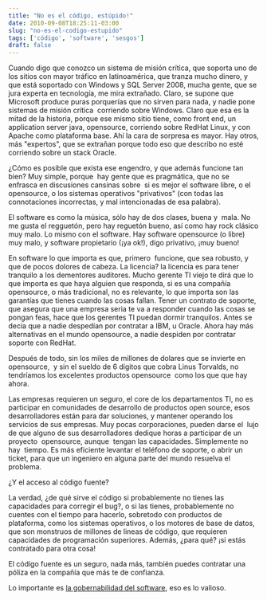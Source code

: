 ```yaml
---
title: "No es el código, estúpido!"
date: 2010-09-08T18:25:11-03:00
slug: "no-es-el-codigo-estupido"
tags: ['código', 'software', 'sesgos']
draft: false
---
```

 
Cuando digo que conozco un sistema de misión crítica, que soporta uno de
los sitios con mayor tráfico en latinoamérica, que tranza mucho dinero,
y que está soportado con Windows y SQL Server 2008, mucha gente, que se
jura experta en tecnología, me mira extrañado. Claro, se supone que
Microsoft produce puras porquerías que no sirven para nada, y nadie pone
sistemas de misión crítica  corriendo sobre Windows. Claro que esa es la
mitad de la historia, porque ese mismo sitio tiene, como front end, un
application server java, opensource, corriendo sobre RedHat Linux, y con
Apache como plataforma base. Ahí la cara de sorpresa es mayor. Hay
otros, más "expertos", que se extrañan porque todo eso que describo no
esté corriendo sobre un stack Oracle.

¿Cómo es posible que exista ese engendro, y que además funcione tan
bien? Muy simple, porque  hay gente que es pragmática, que no se
enfrasca en discusiones cansinas sobre  si es mejor el software libre, o
el opensource, o los sistemas operativos "privativos" (con todas las
connotaciones incorrectas, y mal intencionadas de esa palabra).

El software es como la música, sólo hay de dos clases, buena y  mala. No
me gusta el regguetón, pero hay reguetón bueno, así como hay rock
clásico muy malo. Lo mismo con el software. Hay software opensource (o
libre) muy malo, y software propietario (¡ya ok!), digo privativo, ¡muy
bueno!

En software lo que importa es que, primero  funcione, que sea robusto, y
que de pocos dolores de cabeza. La licencia? la licencia es para tener
tranquilo a los dementores auditores. Mucho gerente TI viejo te dirá que
lo que importa es que haya alguien que responda, si es una compañía
opensource, o más tradicional, no es relevante, lo que importa son las
garantías que tienes cuando las cosas fallan. Tener un contrato de
soporte, que asegura que una empresa seria te va a responder cuando las
cosas se pongan feas, hace que los gerentes TI puedan dormir tranquilos.
Antes se decía que a nadie despedían por contratar a IBM, u Oracle.
Ahora hay más alternativas en el mundo opensource, a nadie despiden por
contratar soporte con RedHat.

Después de todo, sin los miles de millones de dolares que se invierte en
opensource,  y sin el sueldo de 6 dígitos que cobra Linus Torvalds, no
tendríamos los excelentes productos opensource  como los que que hay
ahora.

Las empresas requieren un seguro, el core de los departamentos TI, no es
participar en comunidades de desarrollo de productos open source, esos
desarrolladores están para dar soluciones, y mantener operando los
servicios de sus empresas. Muy pocas corporaciones, pueden darse el
 lujo de que alguno de sus desarrolladores dedique horas a participar de
un proyecto  opensource, aunque  tengan las capacidades. Simplemente no
hay  tiempo. Es más eficiente levantar el teléfono de soporte, o abrir
un ticket, para que un ingeniero en alguna parte del mundo resuelva el
problema.

¿Y el acceso al código fuente?

La verdad, ¿de qué sirve el código si probablemente no tienes las
capacidades para corregir el bug?, o si las tienes, probablemente no
cuentes con el tiempo para hacerlo, sobretodo con productos de
plataforma, como los sistemas operativos, o los motores de base de
datos, que son monstruos de millones de lineas de código, que requieren
capacidades de programación superiores. Además, ¿para qué? ¡si estás
contratado para otra cosa!

El código fuente es un seguro, nada más, también puedes contratar una
póliza en la compañía que más te de confianza.

Lo importante es [la gobernabilidad del software](/blog/2010/04/cuando-abierto-en-realidad-significa-cerrado.html),
eso es lo valioso.
